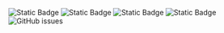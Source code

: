 ![Static Badge](https://img.shields.io/badge/blacklists-60-000000) ![Static Badge](https://img.shields.io/badge/blacklisted-3168435-cc0000) ![Static Badge](https://img.shields.io/badge/whitelisted-2243-00CC00) ![Static Badge](https://img.shields.io/badge/streaming_blacklist-28107-000000) ![GitHub issues](https://img.shields.io/github/issues/fabriziosalmi/blacklists)
